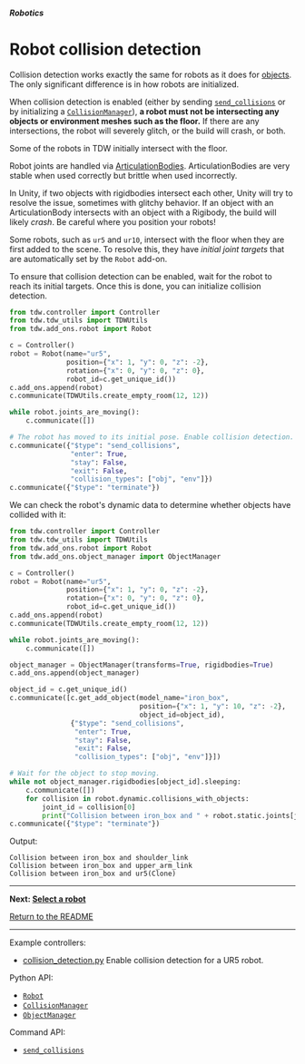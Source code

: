 ##### Robotics

# Robot collision detection

Collision detection works exactly the same for robots as it does for [objects](../physx/collisions.md). The only significant difference is in how robots are initialized.

When collision detection is enabled (either by sending [`send_collisions`](../../api/command_api.md#send_collisions) or by initializing a [`CollisionManager`](../../python/add_ons/collision_manager.md)), **a robot must not be intersecting any objects or environment meshes such as the floor.** If there are any intersections, the robot will severely glitch, or the build will crash, or both.

Some of the robots in TDW initially intersect with the floor. 

Robot joints are handled via [ArticulationBodies](https://docs.unity3d.com/2020.1/Documentation/ScriptReference/ArticulationBody.html). ArticulationBodies are very stable when used correctly but brittle when used incorrectly. 

In Unity, if two objects with rigidbodies intersect each other, Unity will try to resolve the issue, sometimes with glitchy behavior. If an object with an ArticulationBody intersects with an object with a Rigibody, the build will likely *crash*. Be careful where you position your robots!

Some robots, such as `ur5` and `ur10`, intersect with the floor when they are first added to the scene. To resolve this, they have *initial joint targets* that are automatically set by the `Robot` add-on.

To ensure that collision detection can be enabled, wait for the robot to reach its initial targets. Once this is done, you can initialize collision detection.

```python
from tdw.controller import Controller
from tdw.tdw_utils import TDWUtils
from tdw.add_ons.robot import Robot

c = Controller()
robot = Robot(name="ur5",
              position={"x": 1, "y": 0, "z": -2},
              rotation={"x": 0, "y": 0, "z": 0},
              robot_id=c.get_unique_id())
c.add_ons.append(robot)
c.communicate(TDWUtils.create_empty_room(12, 12))

while robot.joints_are_moving():
    c.communicate([])

# The robot has moved to its initial pose. Enable collision detection.
c.communicate({"$type": "send_collisions",
               "enter": True,
               "stay": False,
               "exit": False,
               "collision_types": ["obj", "env"]})
c.communicate({"$type": "terminate"})
```

We can check the robot's dynamic data to determine whether objects have collided with it:

```python
from tdw.controller import Controller
from tdw.tdw_utils import TDWUtils
from tdw.add_ons.robot import Robot
from tdw.add_ons.object_manager import ObjectManager

c = Controller()
robot = Robot(name="ur5",
              position={"x": 1, "y": 0, "z": -2},
              rotation={"x": 0, "y": 0, "z": 0},
              robot_id=c.get_unique_id())
c.add_ons.append(robot)
c.communicate(TDWUtils.create_empty_room(12, 12))

while robot.joints_are_moving():
    c.communicate([])

object_manager = ObjectManager(transforms=True, rigidbodies=True)
c.add_ons.append(object_manager)

object_id = c.get_unique_id()
c.communicate([c.get_add_object(model_name="iron_box",
                                position={"x": 1, "y": 10, "z": -2},
                                object_id=object_id),
               {"$type": "send_collisions",
                "enter": True,
                "stay": False,
                "exit": False,
                "collision_types": ["obj", "env"]}])

# Wait for the object to stop moving.
while not object_manager.rigidbodies[object_id].sleeping:
    c.communicate([])
    for collision in robot.dynamic.collisions_with_objects:
        joint_id = collision[0]
        print("Collision between iron_box and " + robot.static.joints[joint_id].name)
c.communicate({"$type": "terminate"})
```

Output:

```
Collision between iron_box and shoulder_link
Collision between iron_box and upper_arm_link
Collision between iron_box and ur5(Clone)
```

***

**Next: [Select a robot](select_robot.md)**

[Return to the README](../../../README.md)

***

Example controllers:

- [collision_detection.py](https://github.com/threedworld-mit/tdw/blob/master/Python/example_controllers/robotics/set_joint_targets.py) Enable collision detection for a UR5 robot.

Python API:

- [`Robot`](../../python/add_ons/robot.md)
- [`CollisionManager`](../../python/add_ons/collision_manager.md)
- [`ObjectManager`](../../python/add_ons/object_manager.md)

Command API:

- [`send_collisions`](../../api/command_api.md#send_collisions)